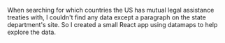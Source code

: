 When searching for which countries the US has mutual legal assistance treaties with, I couldn't find any data except a paragraph on the state department's site. So I created a small React app using datamaps to help explore the data.
